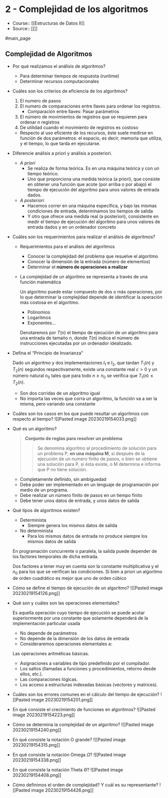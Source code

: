 # 2 - Complejidad de los algoritmos

- Course:: [[Estructuras de Datos II]]
- Source:: [[]]


#main_page 
## Complejidad de Algoritmos

- Por qué realizamos el análisis de algoritmos?
    - Para determinar tiempos de respuesta (runtime)
    - Determinar recursos computacionales
- Cuáles son los criterios de eficiencia de los algoritmos?
    1. El numero de pasos
    2. El numero de comparaciones entre llaves para ordenar los registros.
        - Comparación entre llaves: Pasar parámetros
    3. El número de movimientos de registros que se requieren para ordenar n registros
    4. De utilidad cuando el movimiento de registros es costoso
    - Respecto al uso eficiente de los recursos, éste suele medirse en función de dos parámetros: el espacio, es decir, memoria que utiliza, y el tiempo, lo que tarda en ejecutarse.
- Diferencie análisis a priori y análisis a posteriori.
    - *A priori*
        - Se realiza de forma teórica. Es en una máquina teórica y con un tiempo teórico.
        - Uno que proporciona una medida teórica (a priori), que consiste en obtener una función que acote (por arriba o por abajo) el tiempo de ejecución del algoritmo para unos valores de entrada dados.
    - *A posteriori*
        - Hacemos correr en una máquina específica, y bajo las mismas condiciones de entrada, determinamos los tiempos de salida
        - Y otro que ofrece una medida real (a posteriori), consistente en medir el tiempo de ejecución del algoritmo para unos valores de entrada dados y en un ordenador concreto
- Cuáles son los requerimientos para realizar el análisis de algoritmos?
    - Requerimientos para el análisis del algoritmos
        - Conocer la complejidad del problema que resuelve el algoritmo
        - Conocer la dimensión de la entrada (número de elementos)
        - Determinar el **número de operaciones a realizar**
    - La complejidad de un algoritmo se representa a través de una función matemática
        
        Un algoritmo puede estar compuesto de dos o más operaciones, por lo que determinar la complejidad depende de identificar la operación más costosa en el algoritmo.
        
        - Polinomios
        - Logaritmos
        - Exponentes…
        
        Denotaremos por $T(n)$ el tiempo de ejecución de un algoritmo para una entrada de tamaño $n$, donde $T(n)$ indica el número de instrucciones ejecutadas por un ordenador idealizado.
- Defina el “Principio de Invarianza”
    
    Dado un algoritmo y dos implementaciones  $I_1$ e $I_2$, que tardan $T_1(n)$ y $T_2(n)$ segundos respectivamente, existe una constante real $c > 0$ y un número natural $n_0$ tales que para todo $n ≥ n_0$ se verifica que $T_1(n) ≤ T_2 (n).$
    
    - Son dos corridas de un algoritmo igual
    - No importa las veces que corra un algoritmo, la función va a ser la misma, pero variando una constante
- Cuáles son los casos en los que puede resultar un algoritmos con respecto al tiempo?
	  ![[Pasted image 20230219154033.png]]
- Qué es un algoritmo?
    > **Conjunto de reglas para resolver un problema**
    > > Se denomina algoritmo al procedimiento de solución para un problema P, **en una máquina M**, si después de la ejecución de un numero finito de pasos, o bien se obtiene una solución para P, si ésta existe, o M determina e informa que P no tiene solución.
    - Completamente definido, sin ambiguedad
    - Debe poder ser implementado en un lenguaje de programación por medio de un programa.
    - Debe realizar un número finito de pasos en un tiempo finito
    - Debe tener unos datos de entrada, y unos datos de salida
- Qué tipos de algoritmos existen?
    - Determinista
        - Siempre genera los mismos datos de salida
    - No determinista
        - Para los mismos datos de entrada no produce siempre los mismos datos de salida
    
    En programación concurrente o paralela, la salida puede depender de los factores temporales de dicha entrada.
    
    Dos factores a tener muy en cuenta son la constante multiplicativa y el $n_0$ para los que se
    verifican las condiciones. Si bien a priori un algoritmo de orden cuadrático es mejor que uno de orden cúbico
- Cómo se define el tiempo de ejecución de un algoritmo?
    ![[Pasted image 20230219154126.png]]
- Qué son y cuáles son las operaciones elementales?
    
    Es aquella operación cuyo tiempo de ejecución se puede acotar superiormente por una constante que solamente dependerá de la implementación particular usada
    
    - No depende de parámetros
    - No depende de la dimensión de los datos de entrada
    - Consideraremos operaciones elementales a:
    
    Las operaciones aritméticas básicas.
    
    - Asignaciones a variables de tipo predefinido por el compilador.
    - Los saltos (llamadas a funciones y procedimientos, retorno desde ellos, etc.).
    - Las comparaciones lógicas.
    - Los acceso a estructuras indexadas básicas (vectores y matrices).
- Cuáles son los errores comunes en el cálculo del tiempo de ejecución?
    ![[Pasted image 20230219154201.png]]
- En qué consiste el crecimiento de funciones en algoritmos?
    ![[Pasted image 20230219154223.png]]
- Cómo se determina la complejidad de un algoritmo?
    ![[Pasted image 20230219154240.png]]
- En qué consiste la notación O grande?
    ![[Pasted image 20230219154315.png]]
- En qué consiste la notación Omega $\Omega$?
    ![[Pasted image 20230219154338.png]]
- En qué consiste la notación Theta $\Theta$?
    ![[Pasted image 20230219154408.png]]
- Cómo definimos el orden de complejidad? Y cuál es su representante?
    ![[Pasted image 20230219154426.png]]